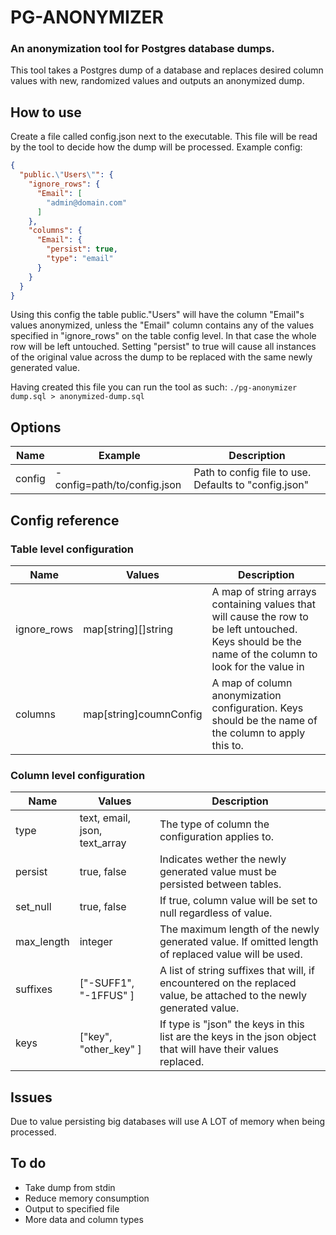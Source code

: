# PG-ANONYMIZER
### An anonymization tool for Postgres database dumps.
This tool takes a Postgres dump of a database and replaces desired column values with new, randomized values and outputs an anonymized dump.

## How to use
Create a file called config.json next to the executable. This file will be read by the tool to decide how the dump will be processed. Example config:

```json
{
  "public.\"Users\"": {
    "ignore_rows": {
      "Email": [
        "admin@domain.com"
      ]
    },
    "columns": {
      "Email": {
        "persist": true,
        "type": "email"
      }
    }
  }
}
```

Using this config the table public."Users" will have the column "Email"s values anonymized, unless the "Email" column contains any of the values specified in "ignore_rows" on the table config level. In that case the whole row will be left untouched. Setting "persist" to true will cause all instances of the original value across the dump to be replaced with the same newly generated value.

Having created this file you can run the tool as such:
``./pg-anonymizer dump.sql > anonymized-dump.sql``

## Options
| Name    | Example                     | Description                                          |
|---------|-----------------------------|------------------------------------------------------|
| config  | -config=path/to/config.json | Path to config file to use. Defaults to "config.json" |


## Config reference

### Table level configuration
| Name       | Values                 | Description                                                                                                                                           |
|------------|------------------------|-------------------------------------------------------------------------------------------------------------------------------------------------------|
|ignore_rows | map[string][]string    | A map of string arrays containing values that will cause the row to be left untouched. Keys should be the name of the column to look for the value in |
|columns | map[string]coumnConfig | A map of column anonymization configuration. Keys should be the name of the column to apply this to.                                                  |

### Column level configuration
| Name        | Values                | Description                                                                                                          |
|-------------|-----------------------|----------------------------------------------------------------------------------------------------------------------|
| type | text, email, json, text_array | The type of column the configuration applies to.                                                                     
| persist | true, false           | Indicates wether the newly generated value must be persisted between tables.                                         |
| set_null | true, false           | If true, column value will be set to null regardless of value.                                                       |
| max_length | integer               | The maximum length of the newly generated value. If omitted length of replaced value will be used.                   |
| suffixes | ["-SUFF1", "-1FFUS" ] | A list of string suffixes that will, if encountered on the replaced value, be attached to the newly generated value. |
| keys | ["key", "other_key" ] | If type is "json" the keys in this list are the keys in the json object that will have their values replaced.        |

## Issues
Due to value persisting big databases will use A LOT of memory when being processed. 

## To do
- Take dump from stdin
- Reduce memory consumption
- Output to specified file
- More data and column types
